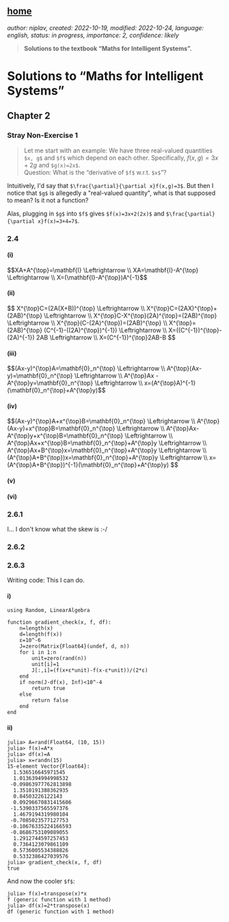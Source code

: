 [home](./index.md)
-------------------

*author: niplav, created: 2022-10-19, modified: 2022-10-24, language: english, status: in progress, importance: 2, confidence: likely*

> __Solutions to the textbook “Maths for Intelligent Systems”.__

Solutions to “Maths for Intelligent Systems”
=============================================

Chapter 2
----------

### Stray Non-Exercise 1

> Let me start with an example: We have three real-valued quantities `$x,
g$` and `$f$` which depend on each other. Specifically, $f(x,g)=3x+2g$
and `$g(x)=2x$`.  
> Question: What is the “derivative of `$f$` w.r.t. `$x$`”?

Intuitively, I'd say that `$\frac{\partial}{\partial x}f(x,g)=3$`. But then I notice that `$g$`
is allegedly a "real-valued quantity", what is that supposed to mean? Is
it not a function?

Alas, plugging in `$g$` into `$f$` gives `$f(x)=3x+2(2x)$` and
`$\frac{\partial}{\partial x}f(x)=3+4=7$`.

### 2.4

#### (i)

<div>
	$$XA+A^{\top}=\mathbf{I} \Leftrightarrow \\
	XA=\mathbf{I}-A^{\top} \Leftrightarrow \\
	X=(\mathbf{I}-A^{\top})A^{-1}$$
</div>

#### (ii)

<div>
	$$ X^{\top}C=(2A(X+B))^{\top} \Leftrightarrow \\
	X^{\top}C=(2AX)^{\top}+(2AB)^{\top} \Leftrightarrow \\
	X^{\top}C-X^{\top}(2A)^{\top}=(2AB)^{\top} \Leftrightarrow \\
	X^{\top}(C-(2A)^{\top})=(2AB)^{\top} \\
	X^{\top}=(2AB)^{\top} (C^{-1}-((2A)^{\top})^{-1}) \Leftrightarrow \\
	X=((C^{-1})^{\top}-(2A)^{-1}) 2AB \Leftrightarrow \\
	X=(C^{-1})^{\top}2AB-B $$
</div>

#### (iii)

<div>
	$$(Ax-y)^{\top}A=\mathbf{0}_n^{\top} \Leftrightarrow \\
	A^{\top}(Ax-y)=\mathbf{0}_n^{\top} \Leftrightarrow \\
	A^{\top}Ax -A^{\top}y=\mathbf{0}_n^{\top} \Leftrightarrow \\
	x=(A^{\top}A)^{-1}(\mathbf{0}_n^{\top}+A^{\top}y)$$
</div>

#### (iv)

<div>
	$$(Ax-y)^{\top}A+x^{\top}B=\mathbf{0}_n^{\top} \Leftrightarrow \\
	A^{\top}(Ax-y)+x^{\top}B=\mathbf{0}_n^{\top} \Leftrightarrow \\
	A^{\top}Ax-A^{\top}y+x^{\top}B=\mathbf{0}_n^{\top} \Leftrightarrow \\
	A^{\top}Ax+x^{\top}B=\mathbf{0}_n^{\top}+A^{\top}y \Leftrightarrow \\
	A^{\top}Ax+B^{\top}x=\mathbf{0}_n^{\top}+A^{\top}y \Leftrightarrow \\
	(A^{\top}A+B^{\top})x=\mathbf{0}_n^{\top}+A^{\top}y \Leftrightarrow \\
	x=(A^{\top}A+B^{\top})^{-1}(\mathbf{0}_n^{\top}+A^{\top}y) $$
</div>

#### (v)

<!--TODO-->

#### (vi)

<!--TODO-->

### 2.6.1

I… I don't know what the skew is :-/

### 2.6.2

<!--TODO: do this later when I understand tensors, or am maybe just a
bit more comfortable in general-->

### 2.6.3

Writing code: This I can do.

#### i)

	using Random, LinearAlgebra

	function gradient_check(x, f, df):
		n=length(x)
		d=length(f(x))
		ε=10^-6
		J=zero(Matrix{Float64}(undef, d, n))
		for i in 1:n
			unit=zero(rand(n))
			unit[i]=1
			J[:,i]=(f(x+ε*unit)-f(x-ε*unit))/(2*ε)
		end
		if norm(J-df(x), Inf)<10^-4
			return true
		else
			return false
		end
	end

#### ii)

	julia> A=rand(Float64, (10, 15))
	julia> f(x)=A*x
	julia> df(x)=A
	julia> x=randn(15)
	15-element Vector{Float64}:
	  1.536516645971545
	  1.0136394994998532
	 -0.09863977762813898
	  1.3510191388362935
	  0.84503226122143
	  0.09296670831415606
	 -1.5390337565597376
	  1.4679194319980104
	 -0.7085023577127753
	 -0.10676335224166593
	 -0.8686753109089055
	  1.2912744597257453
	  0.7364123079861109
	  0.5736005534388826
	  0.5332386427039576
	julia> gradient_check(x, f, df)
	true

And now the cooler `$f$`:

	julia> f(x)=transpose(x)*x
	f (generic function with 1 method)
	julia> df(x)=2*transpose(x)
	df (generic function with 1 method)
